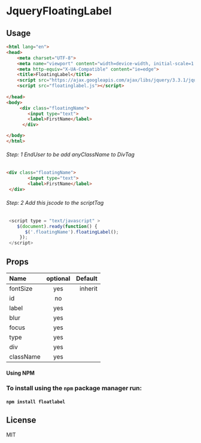 # JqueryFloatingLabel
## Usage       
```html
<html lang="en">
<head>
    <meta charset="UTF-8">
    <meta name="viewport" content="width=device-width, initial-scale=1.0">
    <meta http-equiv="X-UA-Compatible" content="ie=edge">
    <title>FloatingLabel</title>
    <script src="https://ajax.googleapis.com/ajax/libs/jquery/3.3.1/jquery.min.js" ></script>
    <script src="floatinglabel.js"></script>
    	
</head>
<body>
     <div class="floatingName">
        <input type="text">
        <label>FirstName</label>
      </div>

</body>
</html>
```
###### Step: 1 EndUser to be add anyClassName to DivTag
```html
<div class="floatingName">
        <input type="text">
        <label>FirstName</label>
 </div>
```
###### Step: 2  Add this jscode to the scriptTag
```javascript
 <script type = "text/javascript" >
    $(document).ready(function() {
       $('.floatingName').floatingLabel();
     }); 
 </script>	
```	 
## Props
| Name          | optional        | Default |
| :------------ |:---------------:| -----:  |
| fontSize	    | yes             | inherit |
| id            | no              |         |
| label         | yes             |         |
| blur          | yes             |         |
| focus         | yes             |         |
| type          | yes             |         |
| div           | yes             |         |
| className     | yes             |         | 

#### Using NPM
###  To install using the `npm` package manager run:

####  `npm install floatlabel`

## License
MIT
